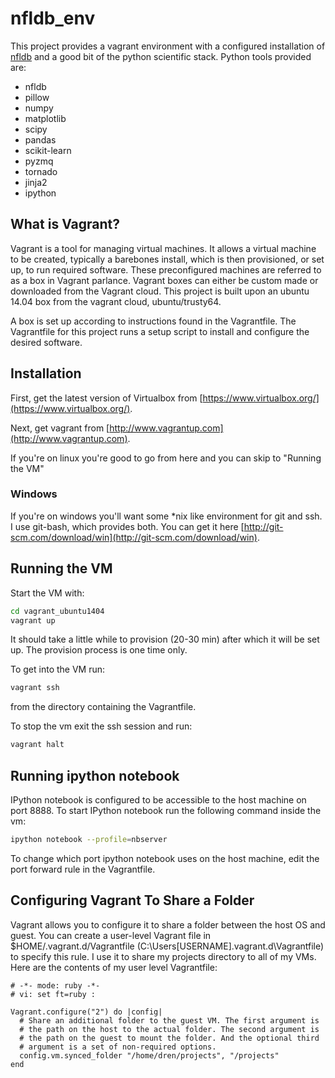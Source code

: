 nfldb_env
=========

This project provides a vagrant environment with a configured installation of [nfldb](https://github.com/BurntSushi/nfldb) and a good bit of the python scientific stack. Python tools provided are:
* nfldb
* pillow
* numpy
* matplotlib
* scipy
* pandas
* scikit-learn
* pyzmq
* tornado
* jinja2
* ipython

What is Vagrant?
----------------

Vagrant is a tool for managing virtual machines. It allows a virtual machine to be created, typically a barebones install, which is then provisioned, or set up, to run required software. These preconfigured machines are referred to as a box in Vagrant parlance. Vagrant boxes can either be custom made or downloaded from the Vagrant cloud. This project is built upon an ubuntu 14.04 box from the vagrant cloud, ubuntu/trusty64.

A box is set up according to instructions found in the Vagrantfile. The Vagrantfile for this project runs a setup script to install and configure the desired software.

Installation
------------

First, get the latest version of Virtualbox from [https://www.virtualbox.org/](https://www.virtualbox.org/).

Next, get vagrant from [http://www.vagrantup.com](http://www.vagrantup.com).

If you're on linux you're good to go from here and you can skip to "Running the VM"

### Windows

If you're on windows you'll want some *nix like environment for git and ssh. I use git-bash, which provides both. You can get it here [http://git-scm.com/download/win](http://git-scm.com/download/win).

Running the VM
--------------

Start the VM with:
```bash
cd vagrant_ubuntu1404
vagrant up
```

It should take a little while to provision (20-30 min) after which it will be set up. The provision process is one time only.

To get into the VM run:
```bash
vagrant ssh
```
from the directory containing the Vagrantfile.

To stop the vm exit the ssh session and run:
```bash
vagrant halt
```

Running ipython notebook
------------------------

IPython notebook is configured to be accessible to the host machine on port 8888. To start IPython notebook run the following command inside the vm:
```bash
ipython notebook --profile=nbserver
```

To change which port ipython notebook uses on the host machine, edit the port forward rule in the Vagrantfile.

Configuring Vagrant To Share a Folder
-------------------------------------

Vagrant allows you to configure it to share a folder between the host OS and guest. You can create a user-level Vagrant file in $HOME/.vagrant.d/Vagrantfile (C:\Users\[USERNAME]\.vagrant.d\Vagrantfile) to specify this rule. I use it to share my projects directory to all of my VMs. Here are the contents of my user level Vagrantfile:

```
# -*- mode: ruby -*-
# vi: set ft=ruby :

Vagrant.configure("2") do |config|
  # Share an additional folder to the guest VM. The first argument is
  # the path on the host to the actual folder. The second argument is
  # the path on the guest to mount the folder. And the optional third
  # argument is a set of non-required options.
  config.vm.synced_folder "/home/dren/projects", "/projects"
end
```
